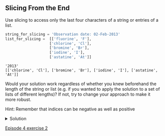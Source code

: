 
## Slicing From the End

Use slicing to access only the last four characters of a string or entries of a list.

```python
string_for_slicing = 'Observation date: 02-Feb-2013'
list_for_slicing =  [['fluorine', 'F'],
                    ['chlorine', 'Cl'],
                    ['bromine', 'Br'],
                    ['iodine', 'I'],
                    ['astatine', 'At']]
```

```console
'2013'
[['chlorine', 'Cl'], ['bromine', 'Br'], ['iodine', 'I'], ['astatine', 'At']]
```

Would your solution work regardless of whether you knew beforehand the length of the string or list (e.g. if you wanted to apply the solution to a set of lists of different lengths)? If not, try to change your approach to make it more robust.

Hint: Remember that indices can be negative as well as positive

<details>
  <summary>
Solution
  </summary>

Use negative indices to count elements from the end of a container (such as list or string):

  <code>
string_for_slicing[-4:]
list_for_slicing[-4:]
  </code>
</details>

[Episode 4 exercise 2](episode4_ex2.md)
